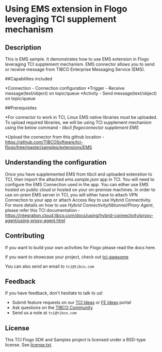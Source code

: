 # Using EMS extension in Flogo leveraging TCI supplement mechanism


## Description

This is EMS sample. It demonstrates how to use EMS extension in Flogo leveraging TCI supplement mechanism.
EMS connector allows you to send or receive message from TIBCO Enterprise Messaging Service (EMS).

##Capabilities included

*Connection - Connection configuration
*Trigger - Receive message(text/object) on topic/queue
*Activity - Send message(text/object) on topic/queue

##Prerequisites

*For connector to work in TCI, Linux EMS native libraries must be uploaded. To upload required libraries, we will be using TCI supplement mechanism using the below command -
*tibcli flogoconnector supplement EMS*

*Upload the connector from this github location - https://github.com/TIBCOSoftware/tci-flogo/tree/master/samples/extensions/EMS 


## Understanding the configuration

Once you have supplemented EMS from tibcli and uploaded extenstion to TCI, then import the attached *ems.sample.json* app in TCI. 
You will need to configure the EMS Connection used in the app. You can either use EMS hosted on public cloud or hosted on your on-premise machines.
In order to use on-prem EMS server in TCI, you will either have to attach VPN Connection to your app or attach Access Key to use Hybrid Connectivity.
For more details on how to use *Hybrid Connectivity/tibtunnel/Proxy Agent*, please refer this TCI documentation - https://integration.cloud.tibco.com/docs/using/hybrid-connectivity/proxy-agent/using-proxy-agent.html


## Contributing
If you want to build your own activities for Flogo please read the docs here.

If you want to showcase your project, check out [tci-awesome](https://github.com/TIBCOSoftware/tci-awesome)

You can also send an email to `tci@tibco.com`

## Feedback
If you have feedback, don't hesitate to talk to us!

* Submit feature requests on our [TCI Ideas](https://ideas.tibco.com/?project=TCI) or [FE Ideas](https://ideas.tibco.com/?project=FE) portal
* Ask questions on the [TIBCO Community](https://community.tibco.com/answers/product/344006)
* Send us a note at `tci@tibco.com`


## License
This TCI Flogo SDK and Samples project is licensed under a BSD-type license. See [license.txt](license.txt).

